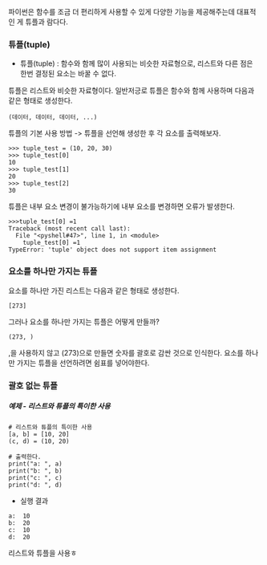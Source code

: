 
파이썬은 함수를 조금 더 편리하게 사용할 수 있게 다양한 기능을 제공해주는데 대표적인 게 튜플과 람다다. 

### 튜플(tuple)

- 튜플(tuple) : 함수와 함께 많이 사용되는 비슷한 자료형으로, 리스트와 다른 점은 한번 결정된 요소는 바꿀 수 없다.

튜플은 리스트와 비슷한 자료형이다. 일반저긍로 튜플은 함수와 함께 사용하며 다음과 같은 형태로 생성한다. 

```
(데이터, 데이터, 데이터, ...)
```

튜플의 기본 사용 방법 -> 튜플을 선언해 생성한 후 각 요소를 출력해보자.

```
>>> tuple_test = (10, 20, 30)
>>> tuple_test[0]
10
>>> tuple_test[1]
20
>>> tuple_test[2]
30
```

튜플은 내부 요소 변경이 불가능하기에 내부 요소를 변경하면 오류가 발생한다. 
```
>>>tuple_test[0] =1
Traceback (most recent call last):
  File "<pyshell#47>", line 1, in <module>
    tuple_test[0] =1
TypeError: 'tuple' object does not support item assignment
```

### 요소를 하나만 가지는 튜플

요소를 하나만 가진 리스트는 다음과 같은 형태로 생성한다.
```
[273]
```

그러나 요소를 하나만 가지는 튜플은 어떻게 만들까?
```
(273, )
```

,을 사용하지 않고 (273)으로 만들면 숫자를 괄호로 감싼 것으로 인식한다. 요소를 하나만 가지는 튜플을 선언하려면 쉼표를 넣어야한다.

### 괄호 없는 튜플

##### 예제 - 리스트와 튜플의 특이한 사용
```
# 리스트와 튜플의 특이한 사용
[a, b] = [10, 20]
(c, d) = (10, 20)

# 출력한다.
print("a: ", a)
print("b: ", b)
print("c: ", c)
print("d: ", d)
```
- 실행 결과
```
a:  10
b:  20
c:  10
d:  20
```

리스트와 튜플을 사용ㅎ
